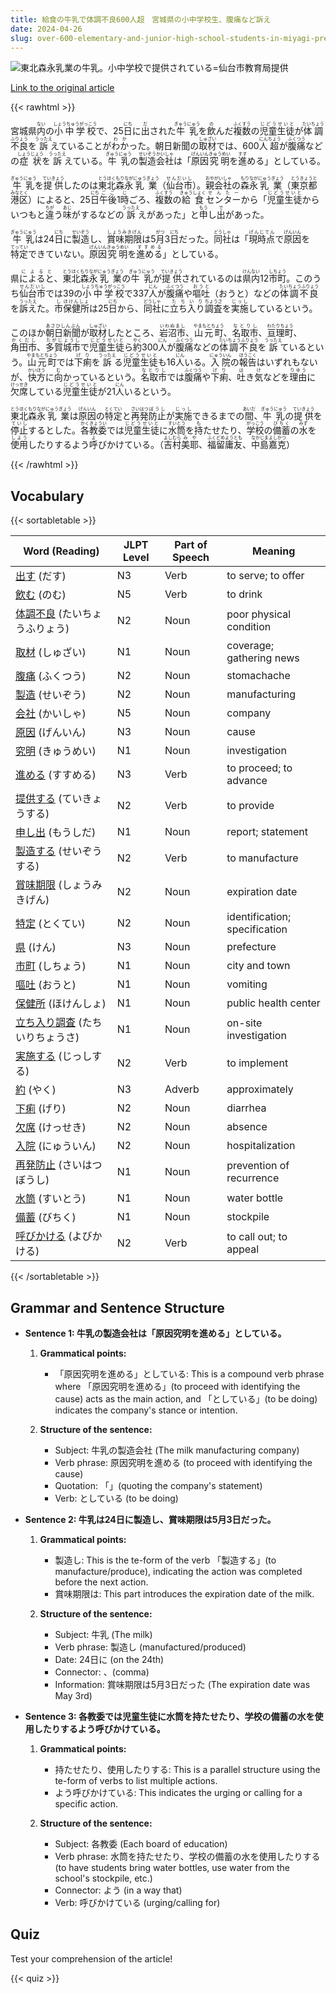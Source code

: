 ```yaml
---
title: 給食の牛乳で体調不良600人超　宮城県の小中学校生、腹痛など訴え
date: 2024-04-26
slug: over-600-elementary-and-junior-high-school-students-in-miyagi-prefecture-complained-of-stomachaches-and-other-symptoms-after-drinking-school-lunch-milk
---
```


![東北森永乳業の牛乳。小中学校で提供されている=仙台市教育局提供](https://www.asahicom.jp/imgopt/img/23864954ae/comm_L/AS20240426002471.jpg "東北森永乳業の牛乳。小中学校で提供されている=仙台市教育局提供")

[Link to the original article](https://asahi.com/articles/ASS4V2CX1S4VUNHB00BM.html?iref=comtop_7_05)

{{< rawhtml >}}
<p>宮城県<ruby>内<rt>ない</rt></ruby>の<ruby>小中学校<rt>しょうちゅうがっこう</rt></ruby>で、25<ruby>日<rt>にち</rt></ruby>に<ruby>出<rt>だ</rt></ruby>された<ruby>牛乳<rt>ぎゅうにゅう</rt></ruby>を<ruby>飲<rt>の</rt></ruby>んだ<ruby>複数<rt>ふくすう</rt></ruby>の<ruby>児童生徒<rt>じどうせいと</rt></ruby>が<ruby>体調不良<rt>たいちょうふりょう</rt></ruby>を<ruby>訴<rt>うったえ</rt></ruby>えていることが<ruby>わか<rt>わか</rt></ruby>った。朝日新聞の<ruby>取材<rt>しゅざい</rt></ruby>では、600<ruby>人<rt>にん</rt></ruby><ruby>超<rt>ちょう</rt></ruby>が<ruby>腹痛<rt>ふくつう</rt></ruby>などの<ruby>症状<rt>しょうじょう</rt></ruby>を<ruby>訴<rt>うったえ</rt></ruby>えている。<ruby>牛乳<rt>ぎゅうにゅう</rt></ruby>の<ruby>製造<rt>せいぞう</rt></ruby><ruby>会社<rt>かいしゃ</rt></ruby>は「<ruby>原因<rt>げんいん</rt></ruby><ruby>究明<rt>きゅうめい</rt></ruby>を<ruby>進<rt>すす</rt></ruby>める」としている。</p>

<p><ruby>牛乳<rt>ぎゅうにゅう</rt></ruby>を<ruby>提供<rt>ていきょう</rt></ruby>したのは<ruby>東北<rt>とうほく</rt></ruby><ruby>森永<rt>もりなが</rt></ruby><ruby>乳業<rt>にゅうぎょう</rt></ruby>（<ruby>仙台市<rt>せんだいし</rt></ruby>）。<ruby>親<rt>おや</rt></ruby><ruby>会社<rt>がいしゃ</rt></ruby>の<ruby>森永<rt>もりなが</rt></ruby><ruby>乳業<rt>にゅうぎょう</rt></ruby>（<ruby>東京都<rt>とうきょうと</rt></ruby><ruby>港区<rt>みなとく</rt></ruby>）によると、25<ruby>日<rt>にち</rt></ruby><ruby>午後<rt>ごご</rt></ruby>1<ruby>時<rt>じ</rt></ruby>ごろ、<ruby>複数<rt>ふくすう</rt></ruby>の<ruby>給食<rt>きゅうしょく</rt></ruby><ruby>センター<rt>せんたー</rt></ruby>から「<ruby>児童<rt>じどう</rt></ruby><ruby>生徒<rt>せいと</rt></ruby>からいつもと<ruby>違<rt>ちが</rt></ruby>う<ruby>味<rt>あじ</rt></ruby>がするなどの<ruby>訴<rt>うったえ</rt></ruby>えがあった」と<ruby>申<rt>もう</rt></ruby>し<ruby>出<rt>で</rt></ruby>があった。</p>

<p><ruby>牛乳<rt>ぎゅうにゅう</rt></ruby>は24<ruby>日<rt>にち</rt></ruby>に<ruby>製造<rt>せいぞう</rt></ruby>し、<ruby>賞味期限<rt>しょうみきげん</rt></ruby>は5<ruby>月<rt>がつ</rt></ruby>3<ruby>日<rt>にち</rt></ruby>だった。<ruby>同社<rt>どうしゃ</rt></ruby>は「<ruby>現時点<rt>げんじてん</rt></ruby>で<ruby>原因<rt>げんいん</rt></ruby>を<ruby>特定<rt>てってい</rt></ruby>できていない。<ruby>原因<rt>げんいん</rt></ruby><ruby>究明<rt>きゅうめい</rt></ruby>を<ruby>進める<rt>すすめる</rt></ruby>」としている。</p>

<p>県<ruby>によると<rt>によると</rt></ruby>、<ruby>東北<rt>とうほく</rt></ruby><ruby>森永<rt>もりなが</rt></ruby><ruby>乳業<rt>にゅうぎょう</rt></ruby>の<ruby>牛乳<rt>ぎゅうにゅう</rt></ruby>が<ruby>提供<rt>ていきょう</rt></ruby>されているのは<ruby>県内<rt>けんない</rt></ruby>12<ruby>市町<rt>しちょう</rt></ruby>。このうち<ruby>仙台市<rt>せんだいし</rt></ruby>では39の<ruby>小中学校<rt>しょうちゅうがっこう</rt></ruby>で337<ruby>人<rt>にん</rt></ruby>が<ruby>腹痛<rt>ふくつう</rt></ruby>や<ruby>嘔吐<rt>おうと</rt></ruby>（おうと）などの<ruby>体調不良<rt>たいちょうふりょう</rt></ruby>を<ruby>訴え<rt>うったえ</rt></ruby>た。<ruby>市<rt>し</rt></ruby><ruby>保健所<rt>ほけんしょ</rt></ruby>は25<ruby>日<rt>にち</rt></ruby>から、<ruby>同社<rt>どうしゃ</rt></ruby>に<ruby>立ち入り<rt>たちいり</rt></ruby><ruby>調査<rt>ちょうさ</rt></ruby>を<ruby>実施<rt>じっし</rt></ruby>しているという。</p>

<p>このほか<ruby>朝日新聞<rt>あさひしんぶん</rt></ruby>が<ruby>取材<rt>しゅざい</rt></ruby>したところ、<ruby>岩沼市<rt>いわぬまし</rt></ruby>、<ruby>山元町<rt>やまもとちょう</rt></ruby>、<ruby>名取市<rt>なとりし</rt></ruby>、<ruby>亘理町<rt>わたりちょう</rt></ruby>、<ruby>角田市<rt>かくだし</rt></ruby>、<ruby>多賀城市<rt>たがじょうし</rt></ruby>で<ruby>児童生徒<rt>じどうせいと</rt></ruby>ら<ruby>約<rt>やく</rt></ruby>300<ruby>人<rt>にん</rt></ruby>が<ruby>腹痛<rt>ふくつう</rt></ruby>などの<ruby>体調不良<rt>たいちょうふりょう</rt></ruby>を<ruby>訴<rt>うったえ</rt></ruby>ているという。<ruby>山元町<rt>やまもとちょう</rt></ruby>では<ruby>下痢<rt>げり</rt></ruby>を<ruby>訴<rt>うったえ</rt></ruby>る<ruby>児童生徒<rt>じどうせいと</rt></ruby>も16<ruby>人<rt>にん</rt></ruby>いる。<ruby>入院<rt>にゅういん</rt></ruby>の<ruby>報告<rt>ほうこく</rt></ruby>はいずれもないが、<ruby>快方<rt>かいほう</rt></ruby>に<ruby>向<rt>む</rt></ruby>かっているという。<ruby>名取市<rt>なとりし</rt></ruby>では<ruby>腹痛<rt>ふくつう</rt></ruby>や<ruby>下痢<rt>げり</rt></ruby>、<ruby>吐<rt>は</rt></ruby>き<ruby>気<rt>け</rt></ruby>などを<ruby>理由<rt>りゆう</rt></ruby>に<ruby>欠席<rt>けっせき</rt></ruby>している<ruby>児童生徒<rt>じどうせいと</rt></ruby>が21<ruby>人<rt>にん</rt></ruby>いるという。</p>

<p><ruby>東北<rt>とうほく</rt></ruby><ruby>森永<rt>もりなが</rt><ruby>乳業<rt>にゅうぎょう</rt></ruby>は<ruby>原因<rt>げんいん</rt></ruby>の<ruby>特定<rt>とくてい</rt></ruby>と<ruby>再発<rt>さいはつ</rt></ruby><ruby>防止<rt>ぼうし</rt></ruby>が<ruby>実施<rt>じっし</rt></ruby>できるまでの<ruby>間<rt>あいだ</rt></ruby>、<ruby>牛乳<rt>ぎゅうにゅう</rt></ruby>の<ruby>提供<rt>ていきょう</rt></ruby>を<ruby>停止<rt>ていし</rt></ruby>するとした。<ruby>各<rt>かく</rt></ruby><ruby>教委<rt>きょうい</rt></ruby>では<ruby>児童<rt>じどう</rt></ruby><ruby>生徒<rt>せいと</rt></ruby>に<ruby>水筒<rt>すいとう</rt></ruby>を<ruby>持<rt>も</rt></ruby>たせたり、<ruby>学校<rt>がっこう</rt></ruby>の<ruby>備蓄<rt>びちく</rt></ruby>の<ruby>水<rt>みず</rt></ruby>を<ruby>使用<rt>しよう</rt></ruby>したりするよう<ruby>呼<rt>よ</rt></ruby>びかけている。（<ruby>吉村<rt>よしむら</rt></ruby><ruby>美耶<rt>みや</rt></ruby>、<ruby>福留<rt>ふくどめ</rt></ruby><ruby>庸友<rt>ようとも</rt></ruby>、<ruby>中島<rt>なかじま</rt></ruby><ruby>嘉克<rt>よしかつ</rt></ruby>）</p>
{{< /rawhtml >}}

## Vocabulary


{{< sortabletable >}}

| Word (Reading) | JLPT Level | Part of Speech | Meaning |
|-----------------|------------|---------------|---------|
|[出す](https://jisho.org/search/%E5%87%BA%E3%81%99) (だす)| N3 | Verb | to serve; to offer |
|[飲む](https://jisho.org/search/%E9%A3%B2%E3%82%80) (のむ)| N5 | Verb | to drink |
|[体調不良](https://jisho.org/search/%E4%BD%93%E8%AA%BF%E4%B8%8D%E8%89%AF) (たいちょうふりょう)| N2 | Noun | poor physical condition |
|[取材](https://jisho.org/search/%E5%8F%96%E6%9D%90) (しゅざい)| N1 | Noun | coverage; gathering news |
|[腹痛](https://jisho.org/search/%E8%85%B9%E7%97%9B) (ふくつう)| N2 | Noun | stomachache |
|[製造](https://jisho.org/search/%E8%A3%BD%E9%80%A0) (せいぞう)| N2 | Noun | manufacturing |
|[会社](https://jisho.org/search/%E4%BC%9A%E7%A4%BE) (かいしゃ)| N5 | Noun | company |
|[原因](https://jisho.org/search/%E5%8E%9F%E5%9B%A0) (げんいん)| N3 | Noun | cause |
|[究明](https://jisho.org/search/%E7%A9%B6%E6%98%8E) (きゅうめい)| N1 | Noun | investigation |
|[進める](https://jisho.org/search/%E9%80%B2%E3%82%81%E3%82%8B) (すすめる)| N3 | Verb | to proceed; to advance |
|[提供する](https://jisho.org/search/%E6%8F%90%E4%BE%9B%E3%81%99%E3%82%8B) (ていきょうする)| N2 | Verb | to provide |
|[申し出](https://jisho.org/search/%E7%94%B3%E3%81%97%E5%87%BA) (もうしだ)| N1 | Noun | report; statement |
|[製造する](https://jisho.org/search/%E8%A3%BD%E9%80%A0%E3%81%99%E3%82%8B) (せいぞうする)| N2 | Verb | to manufacture |
|[賞味期限](https://jisho.org/search/%E8%B3%9E%E5%91%B3%E6%9C%9F%E9%99%90) (しょうみきげん)| N2 | Noun | expiration date |
|[特定](https://jisho.org/search/%E7%89%B9%E5%AE%9A) (とくてい)| N2 | Noun | identification; specification |
|[県](https://jisho.org/search/%E7%9C%8C) (けん)| N3 | Noun | prefecture |
|[市町](https://jisho.org/search/%E5%B8%82%E7%94%BA) (しちょう)| N1 | Noun | city and town |
|[嘔吐](https://jisho.org/search/%E5%98%94%E5%90%90) (おうと)| N1 | Noun | vomiting |
|[保健所](https://jisho.org/search/%E4%BF%9D%E5%81%A5%E6%89%80) (ほけんしょ)| N1 | Noun | public health center |
|[立ち入り調査](https://jisho.org/search/%E7%AB%8B%E3%81%A1%E5%85%A5%E3%82%8A%E8%AA%BF%E6%9F%BB) (たちいりちょうさ)| N1 | Noun | on-site investigation |
|[実施する](https://jisho.org/search/%E5%AE%9F%E6%96%BD%E3%81%99%E3%82%8B) (じっしする)| N2 | Verb | to implement |
|[約](https://jisho.org/search/%E7%B4%84) (やく)| N3 | Adverb | approximately |
|[下痢](https://jisho.org/search/%E4%B8%8B%E7%97%A2) (げり)| N2 | Noun | diarrhea |
|[欠席](https://jisho.org/search/%E6%AC%A0%E5%B8%AD) (けっせき)| N2 | Noun | absence |
|[入院](https://jisho.org/search/%E5%85%A5%E9%99%A2) (にゅういん)| N2 | Noun | hospitalization |
|[再発防止](https://jisho.org/search/%E5%86%8D%E7%99%BA%E9%98%B2%E6%AD%A2) (さいはつぼうし)| N1 | Noun | prevention of recurrence |
|[水筒](https://jisho.org/search/%E6%B0%B4%E7%AD%92) (すいとう)| N1 | Noun | water bottle |
|[備蓄](https://jisho.org/search/%E5%82%99%E8%93%84) (びちく)| N1 | Noun | stockpile |
|[呼びかける](https://jisho.org/search/%E5%91%BC%E3%81%B3%E3%81%8B%E3%81%91%E3%82%8B) (よびかける)| N2 | Verb | to call out; to appeal |

{{< /sortabletable >}}


## Grammar and Sentence Structure

- **Sentence 1: 牛乳の製造会社は「原因究明を進める」としている。**
  
  1. **Grammatical points:** 
     - 「原因究明を進める」としている: This is a compound verb phrase where 「原因究明を進める」(to proceed with identifying the cause) acts as the main action, and 「としている」(to be doing) indicates the company's stance or intention.
  
  2. **Structure of the sentence:**
     - Subject: 牛乳の製造会社 (The milk manufacturing company)
     - Verb phrase: 原因究明を進める (to proceed with identifying the cause)
     - Quotation: 「」(quoting the company's statement)
     - Verb: としている (to be doing)

- **Sentence 2: 牛乳は24日に製造し、賞味期限は5月3日だった。**

  1. **Grammatical points:** 
     - 製造し: This is the te-form of the verb 「製造する」(to manufacture/produce), indicating the action was completed before the next action.
     - 賞味期限は: This part introduces the expiration date of the milk.
  
  2. **Structure of the sentence:**
     - Subject: 牛乳 (The milk)
     - Verb phrase: 製造し (manufactured/produced)
     - Date: 24日に (on the 24th)
     - Connector: 、(comma)
     - Information: 賞味期限は5月3日だった (The expiration date was May 3rd)

- **Sentence 3: 各教委では児童生徒に水筒を持たせたり、学校の備蓄の水を使用したりするよう呼びかけている。**

  1. **Grammatical points:** 
     - 持たせたり、使用したりする: This is a parallel structure using the te-form of verbs to list multiple actions.
     - よう呼びかけている: This indicates the urging or calling for a specific action.
  
  2. **Structure of the sentence:**
     - Subject: 各教委 (Each board of education)
     - Verb phrase: 水筒を持たせたり、学校の備蓄の水を使用したりする (to have students bring water bottles, use water from the school's stockpile, etc.)
     - Connector: よう (in a way that)
     - Verb: 呼びかけている (urging/calling for)

## Quiz

Test your comprehension of the article!

{{< quiz >}}
